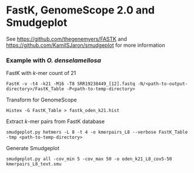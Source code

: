 # FastK, GenomeScope 2.0 and Smudgeplot #

See https://github.com/thegenemyers/FASTK and https://github.com/KamilSJaron/smudgeplot for more information

### Example with *O. denselamellosa* ###

FastK with *k*-mer count of 21
```
FastK -v -t4 -k21 -M16 -T8 SRR19238449_[12].fastq -N/<path-to-output-directory>/FastK_Table -P<path-to-temp-directory> 
```

Transform for GenomeScope
```
Histex -G FastK_Table > fastk_oden_k21.hist
```

Extract *k*-mer pairs from FastK database
```
smudgeplot.py hetmers -L 8 -t 4 -o kmerpairs_L8 --verbose FastK_Table -tmp <path-to-temp-directory>
```

Generate Smudgeplot
```
smudgeplot.py all -cov_min 5 -cov_max 50 -o oden_k21_L8_cov5-50 kmerpairs_L8_text.smu
```
